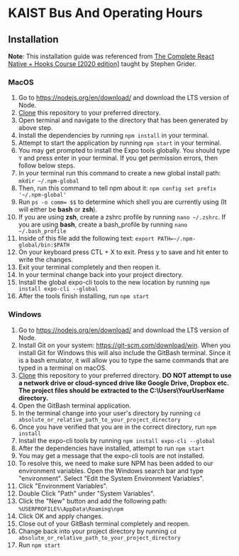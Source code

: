 # KAIST Bus And Operating Hours

## Installation
**Note**: This installation guide was referenced from [The Complete React Native + Hooks Course [2020 edition]](https://www.udemy.com/course/the-complete-react-native-and-redux-course) taught by Stephen Grider.

### MacOS
1. Go to https://nodejs.org/en/download/ and download the LTS version of Node.
2. [Clone](https://docs.github.com/en/free-pro-team@latest/github/creating-cloning-and-archiving-repositories/cloning-a-repository "Clone Guide") this repository to your preferred directory.
3. Open terminal and navigate to the directory that has been generated by above step.
4. Install the dependencies by running ```npm install``` in your terminal.
5. Attempt to start the application by running ```npm start``` in your terminal.
6. You may get prompted to install the Expo tools globally. You should type ```Y``` and press enter in your terminal. If you get permission errors, then follow below steps.
7. In your terminal run this command to create a new global install path:  ```mkdir ~/.npm-global```
8. Then, run this command to tell npm about it:  ```npm config set prefix '~/.npm-global'```
9. Run ```ps -o comm= $$``` to determine which shell you are currently using (It will either be **bash** or **zsh**).
10. If you are using **zsh**, create a zshrc profile by running ```nano ~/.zshrc```. If you are using **bash**, create a bash_profile by running ```nano ~/.bash_profile```
11. Inside of this file add the following text:
```export PATH=~/.npm-global/bin:$PATH```
12. On your keyboard press CTL + X to exit. Press y to save and hit enter to write the changes.
13. Exit your terminal completely and then reopen it.
14. In your terminal change back into your project directory.
15. Install the global expo-cli tools to the new location by running ```npm install expo-cli --global```
16. After the tools finish installing, run ```npm start```

### Windows
1. Go to https://nodejs.org/en/download/ and download the LTS version of Node.
2. Install Git on your system: https://git-scm.com/download/win. When you install Git for Windows this will also include the GitBash terminal. Since it is a bash emulator, it will allow you to type the same commands that are typed in a terminal on macOS.
3. [Clone](https://docs.github.com/en/free-pro-team@latest/github/creating-cloning-and-archiving-repositories/cloning-a-repository "Clone Guide") this repository to your preferred directory. **DO NOT attempt to use a network drive or cloud-synced drive like Google Drive, Dropbox etc. The project files should be extracted to the C:\Users\YourUserName directory.**
4. Open the GitBash terminal application.
5. In the terminal change into your user's directory by running ```cd absolute_or_relative_path_to_your_project_directory```
6. Once you have verified that you are in the correct directory, run ```npm install```
7. Install the expo-cli tools by running ```npm install expo-cli --global```
8. After the dependencies have installed, attempt to run ```npm start```
9. You may get a message that the expo-cli tools are not installed.
10. To resolve this, we need to make sure NPM has been added to our environment variables. Open the Windows search bar and type "environment". Select "Edit the System Environment Variables".
11. Click "Environment Variables".
12. Double Click "Path" under "System Variables".
13. Click the "New" button and add the following path:
```%USERPROFILE%\AppData\Roaming\npm```
14. Click OK and apply changes.
15. Close out of your GitBash terminal completely and reopen.
16. Change back into your project directory by running ```cd absolute_or_relative_path_to_your_project_directory```
17. Run ```npm start```

